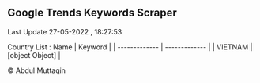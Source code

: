 

## Google Trends Keywords Scraper 
 
Last Update 27-05-2022 , 18:27:53

Country List :
 Name  | Keyword |
| ------------- | ------------- |
| VIETNAM | [object Object] |



© Abdul Muttaqin 
